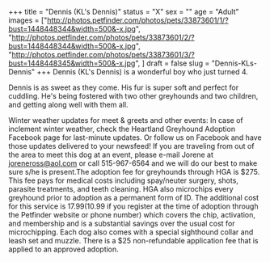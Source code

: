 +++
title = "Dennis (KL's Dennis)"
status = "X"
sex = ""
age = "Adult"
images = ["http://photos.petfinder.com/photos/pets/33873601/1/?bust=1448448344&width=500&-x.jpg",
"http://photos.petfinder.com/photos/pets/33873601/2/?bust=1448448344&width=500&-x.jpg",
"http://photos.petfinder.com/photos/pets/33873601/3/?bust=1448448345&width=500&-x.jpg",
]
draft = false
slug = "Dennis-KLs-Dennis"
+++
Dennis (KL's Dennis) is a wonderful boy who just turned 4.

Dennis is as sweet as they come. His fur is super soft and perfect for cuddling. He's being fostered with two other greyhounds and two children, and getting along well with them all. 

Winter weather updates for meet & greets and other events: In case of inclement winter weather, check the Heartland Greyhound Adoption Facebook page for last-minute updates. Or follow us on Facebook and have those updates delivered to your newsfeed!
If you are traveling from out of the area to meet this dog at an event, please e-mail Jorene at joreneross@aol.com or call 515-967-6564 and we will do our best to make sure s/he is present.The adoption fee for greyhounds through HGA is $275. This fee pays for medical costs including spay/neuter surgery, shots, parasite treatments, and teeth cleaning. HGA also microchips every greyhound prior to adoption as a permanent form of ID. The additional cost for this service is $17.99 ($10.99 if you register at the time of adoption through the Petfinder website or phone number) which covers the chip, activation, and membership and is a substantial savings over the usual cost for microchipping. Each dog also comes with a special sighthound collar and leash set and muzzle. There is a $25 non-refundable application fee that is applied to an approved adoption.
